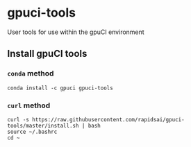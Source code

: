 # gpuci-tools
User tools for use within the gpuCI environment


## Install gpuCI tools

### `conda` method
```
conda install -c gpuci gpuci-tools
```

### `curl` method
```
curl -s https://raw.githubusercontent.com/rapidsai/gpuci-tools/master/install.sh | bash
source ~/.bashrc
cd ~
```
